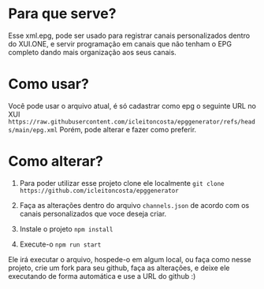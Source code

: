 # Para que serve?
Esse xml.epg, pode ser usado para registrar canais personalizados dentro do XUI.ONE, e servir programação em canais que não tenham o EPG completo dando mais organização aos seus canais.

# Como usar?
Você pode usar o arquivo atual, é só cadastrar como epg o seguinte URL no XUI `https://raw.githubusercontent.com/icleitoncosta/epggenerator/refs/heads/main/epg.xml`
Porém, pode alterar e fazer como preferir.

# Como alterar? 
1. Para poder utilizar esse projeto clone ele localmente
`git clone https://github.com/icleitoncosta/epggenerator`

2. Faça as alterações dentro do arquivo `channels.json` de acordo com os canais personalizados que voce deseja criar.

3. Instale o projeto
`npm install`

4. Execute-o
`npm run start`

Ele irá executar o arquivo, hospede-o em algum local, ou faça como nesse projeto, crie um fork para seu github, faça as alterações, e deixe ele executando de forma automática e use a URL do github :) 